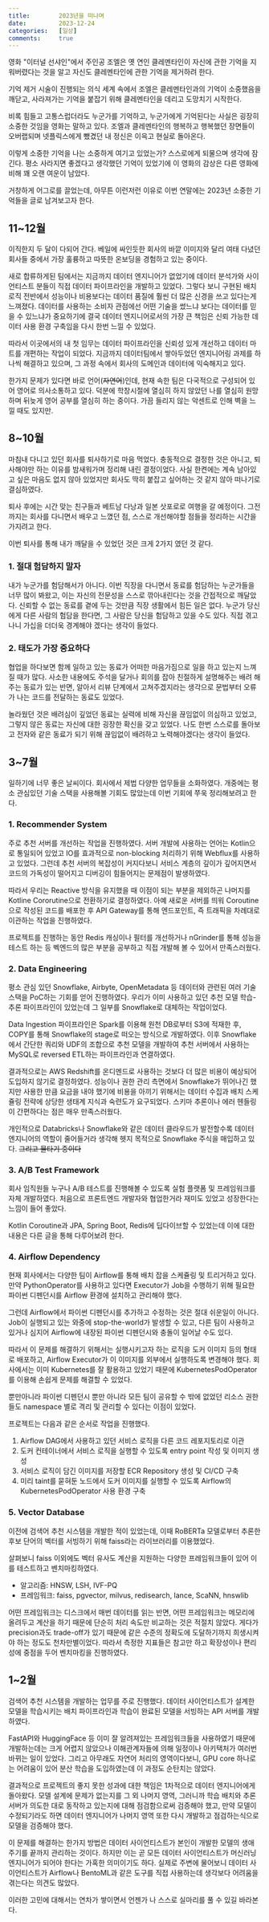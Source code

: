 ```yaml
---
title:        2023년을 떠나며
date:         2023-12-24
categories:   [일상]
comments:     true
---
```


영화 "이터널 선샤인"에서 주인공 조엘은 옛 연인 클레멘타인이 자신에 관한 기억을 지워버렸다는 것을 알고 자신도 클레멘타인에 관한 기억을 제거하려 한다.

기억 제거 시술이 진행되는 의식 세계 속에서 조엘은 클레멘타인과의 기억이 소중했음을 깨닫고, 사라져가는 기억을 붙잡기 위해 클레멘타인을 데리고 도망치기 시작한다.

비록 힘들고 고통스럽더라도 누군가를 기억하고, 누군가에게 기억된다는 사실은 굉장히 소중한 것임을 영화는 말하고 있다. 조엘과 클레멘타인의 행복하고 행복했던 장면들이 오버랩되며 넷플릭스에게 뺐겼던 내 정신은 이윽고 현실로 돌아온다.

이렇게 소중한 기억을 나는 소중하게 여기고 있었는가? 스스로에게 되물으며 생각에 잠긴다. 평소 사라지면 좋겠다고 생각했던 기억이 있었기에 이 영화의 감상은 다른 영화에 비해 꽤 오랜 여운이 남았다.

거창하게 어그로를 끌었는데, 아무튼 이런저런 이유로 이번 연말에는 2023년 소중한 기억들을 글로 남겨보고자 한다.

## 11~12월

이직한지 두 달이 다되어 간다. 베일에 싸인듯한 회사의 바깥 이미지와 달리 여태 다녔던 회사들 중에서 가장 훌륭하고 따뜻한 온보딩을 경험하고 있는 중이다.

새로 합류하게된 팀에서는 지금까지 데이터 엔지니어가 없었기에 데이터 분석가와 사이언티스트 분들이 직접 데이터 파이프라인을 개발하고 있었다. 그렇다 보니 구현된 배치 로직 전반에서 성능이나 비용보다는 데이터 품질에 훨씬 더 많은 신경을 쓰고 있다는게 느껴졌다. 데이터를 사용하는 소비자 관점에선 어떤 기술을 썼느냐 보다는 데이터를 믿을 수 있느냐가 중요하기에 결국 데이터 엔지니어로서의 가장 큰 책임은 신뢰 가능한 데이터 사용 환경 구축임을 다시 한번 느낄 수 있었다.

따라서 이곳에서의 내 첫 임무는 데이터 파이프라인을 신뢰성 있게 개선하고 데이터 마트를 개편하는 작업이 되었다. 지금까지 데이터팀에서 쌓아두었던 엔지니어링 과제를 하나씩 해결하고 있으며, 그 과정 속에서 회사의 도메인과 데이터에 익숙해지고 있다.

한가지 문제가 있다면 바로 언어(~~자연어~~)인데, 현재 속한 팀은 다국적으로 구성되어 있어 영어로 의사소통하고 있다. 덕분에 학창시절에 열심히 하지 않았던 나를 열심히 원망하며 뒤늦게 영어 공부를 열심히 하는 중이다. 가끔 들리지 않는 악센트로 인해 벽을 느낄 때도 있지만.

## 8~10월

마침내 다니고 있던 회사를 퇴사하기로 마음 먹었다. 충동적으로 결정한 것은 아니고, 퇴사해야만 하는 이유를 밤새워가며 정리해 내린 결정이었다. 사실 한켠에는 계속 남아있고 싶은 마음도 없지 않아 있었지만 회사도 딱히 붙잡고 싶어하는 것 같지 않아 떠나기로 결심하였다.

퇴사 후에는 시간 맞는 친구들과 베트남 다낭과 일본 삿포로로 여행을 갈 예정이다. 그전까지는 회사를 다니면서 배우고 느꼈던 점, 스스로 개선해야할 점들을 정리하는 시간을 가지려고 한다.

이번 퇴사를 통해 내가 깨달을 수 있었던 것은 크게 2가지 였던 것 같다.

### 1. 절대 험담하지 말자

내가 누군가를 험담해서가 아니다. 이번 직장을 다니면서 동료를 험담하는 누군가들을 너무 많이 봐왔고, 이는 자신의 전문성을 스스로 깎아내린다는 것을 간접적으로 깨달았다. 신뢰할 수 없는 동료를 곁에 두는 것만큼 직장 생활에서 힘든 일은 없다. 누군가 당신에게 다른 사람의 험담을 한다면, 그 사람은 당신을 험담하고 있을 수도 있다. 직접 겪고나니 가십을 더더욱 경계해야 겠다는 생각이 들었다.

### 2. 태도가 가장 중요하다

협업을 하다보면 함께 일하고 있는 동료가 어떠한 마음가짐으로 일을 하고 있는지 느껴질 때가 많다. 사소한 내용에도 주석을 달거나 회의를 잡아 친절하게 설명해주는 배려 해주는 동료가 있는 반면, 알아서 리뷰 단계에서 고쳐주겠지라는 생각으로 문법부터 오류가 나는 코드를 전달하는 동료도 있었다.

놀라웠던 것은 배려심이 깊었던 동료는 실력에 비해 자신을 끊임없이 의심하고 있었고, 그렇지 않은 동료는 자신에 대한 굉장한 확신을 갖고 있었다. 나도 한번 스스로를 돌아보고 전자와 같은 동료가 되기 위해 끊임없이 배려하고 노력해야겠다는 생각이 들었다.

## 3~7월

일하기에 너무 좋은 날씨이다. 회사에서 제법 다양한 업무들을 소화하였다. 개중에는 평소 관심있던 기술 스택을 사용해볼 기회도 많았는데 이번 기회에 쭈욱 정리해보려고 한다.

### 1. Recommender System

주로 추천 서버를 개선하는 작업을 진행하였다. 서버 개발에 사용하는 언어는 Kotlin으로 통일되어 있었고 IO를 효과적으로 non-blocking 처리하기 위해 Webflux를 사용하고 있었다. 그런데 추천 서버의 복잡성이 커지다보니 서비스 계층의 깊이가 깊어지면서 코드의 가독성이 떨어지고 디버깅이 힘들어지는 문제점이 발생하였다.

따라서 우리는 Reactive 방식을 유지했을 때 이점이 되는 부분을 제외하곤 나머지를 Kotline Cororutine으로 전환하기로 결정하였다. 아예 새로운 서버를 띄워 Coroutine으로 작성된 코드를 배포한 후 API Gateway를 통해 엔드포인트, 즉 트래픽을 차례대로 이관하는 작업을 진행하였다.

프로젝트를 진행하는 동안 Redis 캐싱이나 필터를 개선하거나 nGrinder를 통해 성능을 테스트 하는 등 벡엔드의 많은 부분을 공부하고 직접 개발해 볼 수 있어서 만족스러웠다.

### 2. Data Engineering

평소 관심 있던 Snowflake, Airbyte, OpenMetadata 등 데이터와 관련된 여러 기술 스택을 PoC하는 기회를 얻어 진행하였다. 우리가 이미 사용하고 있던 추천 모델 학습-추론 파이프라인이 있었는데 그 일부를 Snowflake로 대체하는 작업이었다. 

Data Ingestion 파이프라인은 Spark를 이용해 원천 DB로부터 S3에 적재한 후, COPY를 통해 Snowflake의 stage로 떠오는 방식으로 개발하였다. 이후 Snowflake에서 간단한 쿼리와 UDF의 조합으로 추천 모델을 개발하여 추천 서버에서 사용하는 MySQL로 reversed ETL하는 파이프라인과 연결하였다.

결과적으로는 AWS Redshift를 온디멘드로 사용하는 것보다 더 많은 비용이 예상되어 도입하지 않기로 결정하였다. 성능이나 권한 관리 측면에서 Snowflake가 뛰어나긴 했지만 사용한 만큼 요금을 내야 했기에 비용을 아끼기 위해서는 데이터 수집과 배치 스케쥴링 전략에 상당한 생태계 지식과 숙련도가 요구되었다. 스키마 추론이나 에러 헨들링이 간편하다는 점은 매우 만족스러웠다.

개인적으로 Databricks나 Snowflake와 같은 데이터 클라우드가 발전할수록 데이터 엔지니어의 역할이 줄어들거라 생각해 헷지 목적으로 Snowflake 주식을 매입하고 있다. ~~그리고 물타기 중이다~~

### 3. A/B Test Framework

회사 임직원들 누구나 A/B 테스트를 진행해볼 수 있도록 실험 플랫폼 및 프레임워크를 자체 개발하였다. 처음으로 프론트엔드 개발자와 협업한거라 재미도 있었고 성장한다는 느낌이 들어 좋았다.

Kotlin Coroutine과 JPA, Spring Boot, Redis에 딥다이브할 수 있었는데 이에 대한 내용은 다른 글을 통해 다루어보려 한다.

### 4. Airflow Dependency

현재 회사에서는 다양한 팀이 Airflow를 통해 배치 잡을 스케쥴링 및 트리거하고 있다. 만약 PythonOperator를 사용하고 있다면 Executor가 Job을 수행하기 위해 필요한 파이썬 디펜던시를 Airflow 환경에 설치하고 관리해야 했다.

그런데 Airflow에서 파이썬 디펜던시를 추가하고 수정하는 것은 절대 쉬운일이 아니다. Job이 실행되고 있는 와중에 stop-the-world가 발생할 수 있고, 다른 팀이 사용하고 있거나 심지어 Airflow에 내장된 파이썬 디펜던시와 충돌이 일어날 수도 있다.

따라서 이 문제를 해결하기 위해서는 실행시키고자 하는 로직을 도커 이미지 등의 형태로 배포하고, Airflow Executor가 이 이미지를 외부에서 실행하도록 변경해야 했다. 회사에서는 이미 Kubernetes를 잘 활용하고 있었기 때문에 KubernetesPodOperator를 이용해 손쉽게 문제를 해결할 수 있었다.

뿐만아니라 파이썬 디펜던시 뿐만 아니라 모든 팀이 공유할 수 밖에 없었던 리소스 권한들도 namespace 별로 격리 및 관리할 수 있다는 이점이 있었다.

프로젝트는 다음과 같은 순서로 작업을 진행했다.

1. Airflow DAG에서 사용하고 있던 서비스 로직을 다른 코드 레포지토리로 이관
2. 도커 컨테이너에서 서비스 로직을 실행할 수 있도록 entry point 작성 및 이미지 생성
3. 서비스 로직이 담긴 이미지를 저장할 ECR Repository 생성 및 CI/CD 구축
4. 미리 taint를 묻혀둔 노드에서 도커 이미지를 실행할 수 있도록 Airflow의 KubernetesPodOperator 사용 환경 구축

### 5. Vector Database

이전에 검색어 추천 시스템을 개발한 적이 있었는데, 이때 RoBERTa 모델로부터 추론한 후보 단어의 벡터를 서빙하기 위해 faiss라는 라이브러리를 이용했었다.

살펴보니 faiss 이외에도 벡터 유사도 계산을 지원하는 다양한 프레임워크들이 있어 이를 테스트하고 벤치마킹하였다.

- 알고리즘: HNSW, LSH, IVF-PQ
- 프레임워크: faiss, pgvector, milvus, redisearch, lance, ScaNN, hnswlib

어떤 프레임워크는 디스크에서 매번 데이터를 읽는 반면, 어떤 프레임워크는 메모리에 올려두고 계산을 하기 때문에 단순히 처리 속도만 비교하는 것은 적절치 않았다. 게다가 precision과도 trade-off가 있기 때문에 같은 수준의 정확도에 도달하기까지 희생시켜야 하는 정도도 천차만별이었다. 따라서 측정한 지표들은 참고만 하고 확장성이나 편리성에 중점을 두어 벤치마킹을 진행하였다.

## 1~2월

검색어 추천 시스템을 개발하는 업무를 주로 진행했다. 데이터 사이언티스트가 설계한 모델을 학습시키는 배치 파이프라인과 학습이 완료된 모델을 서빙하는 API 서버를 개발하였다.

FastAPI와 HuggingFace 등 이미 잘 알려져있는 프레임워크들을 사용하였기 때문에 개발하는데는 크게 어렵지 않았으나 이해관계자들에 의해 일정이나 아키택처가 여러번 바뀌는 일이 있었다. 그리고 아무래도 자연어 처리의 영역이다보니, GPU core 하나로는 어려움이 있어 분산 학습을 도입하였는데 이 과정도 순탄치는 않았다.

결과적으로 프로젝트의 좋지 못한 성과에 대한 책임은 1차적으로 데이터 엔지니어에게 돌아왔다. 모델 설계에 문제가 없는지를 그 외 나머지 영역, 그러니까 학습 배치와 추론 서버가 의도한 대로 동작하고 있는지에 대해 점검함으로써 검증해야 했고, 만약 모델이 수정되기라도 하면 데이터 엔지니어가 나머지 영역 또한 다시 개발하고 점검하는식으로 모델을 검증해야 했다.

이 문제를 해결하는 한가지 방법은 데이터 사이언티스트가 본인이 개발한 모델의 생애 주기를 끝까지 관리하는 것이다. 하지만 이는 곧 모든 데이터 사이언티스트가 머신러닝 엔지니어가 되어야 한다는 가혹한 의미이기도 하다. 실제로 주변에 물어보니 데이터 사이언티스트가 Airflow나 BentoML과 같은 도구를 직접 사용하는데 생각보다 어려움을 겪는다는 의견도 많았다.

이러한 고민에 대해서는 연차가 쌓이면서 언젠가 나 스스로 실마리를 풀 수 있길 바라본다.
